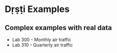 # Dṛṣṭi Examples


## Complex examples with real data

 * Lab 300 - Monthly air traffic
 * Lab 310 - Quarterly air traffic
